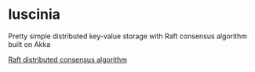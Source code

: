 luscinia
========

Pretty simple distributed key-value storage with Raft consensus algorithm built on Akka

[Raft distributed consensus algorithm](http://raftconsensus.github.io/)

